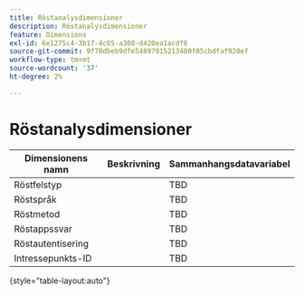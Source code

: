```yaml
---
title: Röstanalysdimensioner
description: Röstanalysdimensioner
feature: Dimensions
exl-id: 6e1275c4-3b17-4c65-a308-d420ea1acdf6
source-git-commit: 9f70dbeb9dfe54897915213480f05cbdfaf920ef
workflow-type: tm+mt
source-wordcount: '37'
ht-degree: 2%

---
```


# Röstanalysdimensioner

| Dimensionens namn | Beskrivning | Sammanhangsdatavariabel |
| --- | --- | --- |
| Röstfelstyp | | TBD |
| Röstspråk | | TBD |
| Röstmetod | | TBD |
| Röstappssvar | | TBD |
| Röstautentisering | | TBD |
| Intressepunkts-ID | | TBD |

{style="table-layout:auto"}
